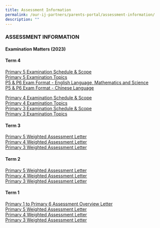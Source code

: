 ```yaml
---
title: Assessment Information
permalink: /our-ij-partners/parents-portal/assessment-information/
description: ""
---
```

### ASSESSMENT INFORMATION

#### Examination Matters (2023)<br>
#### **Term 4**

[Primary 5 Examination Schedule &amp; Scope](/files/Parents%20Portal/Assessment%20Information/p5%20eoy%20schedule.pdf)
<br>
[Primary 5 Examination Topics](/files/Parents%20Portal/Assessment%20Information/p5%20eoy%20scope.pdf) <br>
[P5 &amp; P6 Exam Format - English Language, Mathematics and Science](/files/Parents%20Portal/Assessment%20Information/EYE_2023_Format/p5&amp;p6_eoy%20exam%20format_el,%20math%20&amp;%20sc.pdf)
<br>
[P5 &amp; P6 Exam Format - Chinese Language](/files/Parents%20Portal/Assessment%20Information/EYE_2023_Format/p5&amp;p6_eoy%20exam%20format_cl.pdf)
<br>

[Primary 4 Examination Schedule &amp; Scope](/files/Parents%20Portal/Assessment%20Information/p4%20eoy%20schedule.pdf) <br>
[Primary 4 Examination Topics](/files/Parents%20Portal/Assessment%20Information/p4%20eoy%20scope.pdf)<br>
[Primary 3 Examination Schedule &amp; Scope](/files/Parents%20Portal/Assessment%20Information/p3%20eoy%20schedule.pdf)<br>
[Primary 3 Examination Topics](/files/Parents%20Portal/Assessment%20Information/p3%20eoy%20scope.pdf)


#### **Term 3** <br>
[Primary 5 Weighted Assessment Letter](/files/Parents%20Portal/Assessment%20Information/p5%20weighted%20assessment%20letter.pdf)
<br>
[Primary 4 Weighted Assessment Letter](/files/Parents%20Portal/Assessment%20Information/p4%20weighted%20assessment%20letter.pdf)
<br>
[Primary 3 Weighted Assessment Letter](/files/Parents%20Portal/Assessment%20Information/p3%20weighted%20assessment%20letter.pdf)

#### **Term 2** <br>
[Primary 5 Weighted Assessment Letter](/files/22%20Mar%202023_P5%20T2%20WA%20Letter_HA_PMY_036_2023.pdf)<br>
[Primary 4 Weighted Assessment Letter](/files/22%20Mar%202023_P4%20T2%20WA%20Letter_HA_PMY_035_2023.pdf)
<br>
[Primary 3 Weighted Assessment Letter](/files/22%20Mar%202023_P3%20T2%20WA%20Letter_HA_PMY_034_2023.pdf)

#### **Term 1** <br>
[Primary 1 to Primary 6 Assessment Overview Letter]()<br>
[Primary 5 Weighted Assessment Letter]()<br>
[Primary 4 Weighted Assessment Letter]()<br>
[Primary 3 Weighted Assessment Letter]()